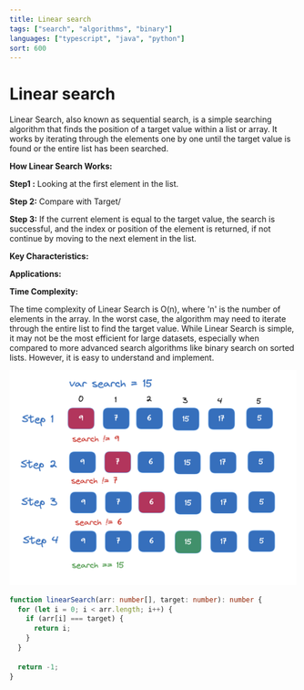 ```yaml
---
title: Linear search
tags: ["search", "algorithms", "binary"]
languages: ["typescript", "java", "python"]
sort: 600
---
```


# Linear search

Linear Search, also known as sequential search, is a simple searching algorithm that finds the position of a target value within a list or array. It works by iterating through the elements one by one until the target value is found or the entire list has been searched.

**How Linear Search Works:**

**Step1 :**
Looking at the first element in the list.

**Step 2:**
Compare with Target/

**Step 3:**
If the current element is equal to the target value, the search is successful, and the index or position of the element is returned, if not continue by moving to the next element in the list.

**Key Characteristics:**

**Applications:**

**Time Complexity:**

The time complexity of Linear Search is O(n), where 'n' is the number of elements in the array. In the worst case, the algorithm may need to iterate through the entire list to find the target value. While Linear Search is simple, it may not be the most efficient for large datasets, especially when compared to more advanced search algorithms like binary search on sorted lists. However, it is easy to understand and implement.

![Linear search](https://raw.githubusercontent.com/AndersDeath/holy-theory/main/images/linear-search.png)

```typescript
function linearSearch(arr: number[], target: number): number {
  for (let i = 0; i < arr.length; i++) {
    if (arr[i] === target) {
      return i;
    }
  }

  return -1;
}
```
